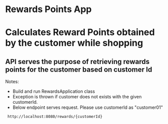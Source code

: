 # Rewards Points App


# Calculates Reward Points obtained by the customer while shopping
## API serves the purpose of retrieving rewards points for the customer based on customer Id

Notes:
- Build and run RewardsApplication class 
- Exception is thrown if customer does not exists with the given customerId.
- Below endpoint serves request. Please use customerId as "customer01"

```
 http://localhost:8080/rewards/{customerId}
```

 